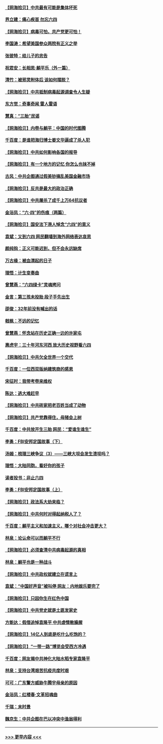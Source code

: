 #### [【网海拾贝】中共最有可能是集体坏死](../pages/nsc993/n13023101.md?t=06152052) 
#### [界立建：痛心疾首 勿忘六四](../pages/nsc993/n13022339.md?t=06152052) 
#### [【网海拾贝】病毒可怕，共产党更可怕！](../pages/nsc993/n13020728.md?t=06152052) 
#### [李国涛：希望美国参众两院有正义之举](../pages/nsc993/n13020674.md?t=06152052) 
#### [张彼特：给儿子的忠告](../pages/nsc993/n13018934.md?t=06152052) 
#### [祝君安：长相思‧躺平乐（外一篇）](../pages/nsc993/n13018923.md?t=06152052) 
#### [清竹：被邪灵附体后 该如何摆脱？](../pages/nsc993/n13018877.md?t=06152052) 
#### [【网海拾贝】中共抵制病毒起源调查令人生疑](../pages/nsc993/n13017785.md?t=06152052) 
#### [东方觉：奇事奇闻 雷人雷语](../pages/nsc993/n13017577.md?t=06152052) 
#### [慧真：“三胎”民谣](../pages/nsc993/n13017394.md?t=06152052) 
#### [【网海拾贝】内卷与躺平：中国的时代图腾](../pages/nsc993/n13016128.md?t=06152052) 
#### [千百度：是谁把海归博士姜文华逼成了杀人犯](../pages/nsc993/n13015218.md?t=06152052) 
#### [【网海拾贝】中共如何影响各国的报导](../pages/nsc993/n13012599.md?t=06152052) 
#### [【网海拾贝】有一个地方的记忆 你怎么也抹不掉](../pages/nsc993/n13009802.md?t=06152052) 
#### [古风：中共企图通过假美钞搞乱美国金融市场](../pages/nsc993/n13009626.md?t=06152052) 
#### [【网海拾贝】反共是最大的政治正确](../pages/nsc993/n13007051.md?t=06152052) 
#### [【网海拾贝】中共屠杀了成千上万64抗议者](../pages/nsc993/n13002713.md?t=06152052) 
#### [金浴凤：“六·四”的伤痕（两篇）](../pages/nsc993/n13001719.md?t=06152052) 
#### [【网海拾贝】国安法下港人悼念“六四”的意义](../pages/nsc993/n13001039.md?t=06152052) 
#### [袁斌：又到六四 网民翻墙到海外网络表达哀思](../pages/nsc993/n13000995.md?t=06152052) 
#### [颜纯钩：正义可能迟到，但不会永远缺席](../pages/nsc993/n13000920.md?t=06152052) 
#### [万古缘：被血漂起的日子](../pages/nsc993/n13000914.md?t=06152052) 
#### [理悟：计生变奏曲](../pages/nsc993/n13000414.md?t=06152052) 
#### [曾慧燕：“六四绿卡”灵魂拷问](../pages/nsc993/n13000277.md?t=06152052) 
#### [金言：第三孩未投胎 段子手先出生](../pages/nsc993/n13000215.md?t=06152052) 
#### [邵俊：32年前没有喊出的话](../pages/nsc993/n13000181.md?t=06152052) 
#### [戟枫：不远的记忆](../pages/nsc993/n13000121.md?t=06152052) 
#### [曾慧燕：怀念站在历史正确一边的许家屯](../pages/nsc993/n13000073.md?t=06152052) 
#### [惠虎宇：三十年河东河西 放大历史视野看六四](../pages/nsc993/n13000018.md?t=06152052) 
#### [【网海拾贝】中共欠全世界一个交代](../pages/nsc993/n12998706.md?t=06152052) 
#### [千百度：一位西双版纳建筑商的感恩](../pages/nsc993/n12998487.md?t=06152052) 
#### [宋征时：我带考卷来维权](../pages/nsc993/n12994088.md?t=06152052) 
#### [陈达：逃大难赶早](../pages/nsc993/n12993569.md?t=06152052) 
#### [【网海拾贝】中共砖家把老百姓当成了动物](../pages/nsc993/n12993483.md?t=06152052) 
#### [【网海拾贝】共产党靠得住，母猪会上树](../pages/nsc993/n12990730.md?t=06152052) 
#### [千百度：中共放开生三胎 网民：“爱谁生谁生”](../pages/nsc993/n12990644.md?t=06152052) 
#### [李勇：FBI安邦定国故事（下）](../pages/nsc993/n12987854.md?t=06152052) 
#### [汤姆：梳理三峡争议（3）——三峡大坝会发生溃坝吗？](../pages/nsc993/n12989806.md?t=06152052) 
#### [理悟：大陆同胞，看好你的孩子](../pages/nsc993/n12989778.md?t=06152052) 
#### [读者投书：非止六四](../pages/nsc993/n12989673.md?t=06152052) 
#### [李勇：FBI安邦定国故事（上）](../pages/nsc993/n12987749.md?t=06152052) 
#### [【网海拾贝】政法系大劫来临？](../pages/nsc993/n12987596.md?t=06152052) 
#### [【网海拾贝】中共何时对得起纳税人了？](../pages/nsc993/n12985578.md?t=06152052) 
#### [千百度：躺平主义和加速主义，哪个对社会冲击更大？](../pages/nsc993/n12985512.md?t=06152052) 
#### [林泉：论认命可以而躺平不行](../pages/nsc993/n12985505.md?t=06152052) 
#### [【网海拾贝】必须查清中共病毒起源的真相](../pages/nsc993/n12984276.md?t=06152052) 
#### [林泉：躺平也是一种战斗](../pages/nsc993/n12984194.md?t=06152052) 
#### [【网海拾贝】中共政权就建立在谎言上](../pages/nsc993/n12981880.md?t=06152052) 
#### [袁斌：“中国好声音”被叫停 网友：内地娱乐要完了](../pages/nsc993/n12981826.md?t=06152052) 
#### [【网海拾贝】只因你生在红色中国](../pages/nsc993/n12979096.md?t=06152052) 
#### [【网海拾贝】中共党史就是土匪发家史](../pages/nsc993/n12976478.md?t=06152052) 
#### [方能达：假借追悼袁隆平 中共虚情散臊腥](../pages/nsc993/n12976396.md?t=06152052) 
#### [【网海拾贝】14亿人到底是吃什么吃饱的？](../pages/nsc993/n12974125.md?t=06152052) 
#### [【网海拾贝】“一带一路”博览会受西方冷遇](../pages/nsc993/n12971787.md?t=06152052) 
#### [千百度：网友揭中共神化大陆水稻专家袁隆平](../pages/nsc993/n12971733.md?t=06152052) 
#### [林泉：支持台湾艰苦抗疫共度时艰](../pages/nsc993/n12971350.md?t=06152052) 
#### [可可：广东警方威胁牛腾宇母亲的原因](../pages/nsc993/n12971100.md?t=06152052) 
#### [金浴凤：红楼春·文革招魂曲](../pages/nsc993/n12970354.md?t=06152052) 
#### [千瑞：末时景](../pages/nsc993/n12970337.md?t=06152052) 
#### [魏京生：中共企图在巴以冲突中渔翁得利](../pages/nsc993/n12970286.md?t=06152052) 

----
#### [ >>> 更早内容 <<< ](../indexes/nsc993-earlier.md)
